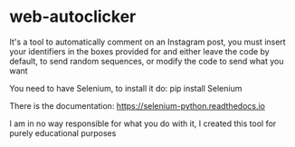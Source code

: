 # web-autoclicker
It's a tool to automatically comment on an Instagram post, you must insert your identifiers in the boxes provided for and either leave the code by default, to send random sequences, or modify the code to send what you want

You need to have Selenium, to install it do:
pip install Selenium

There is the documentation: https://selenium-python.readthedocs.io

I am in no way responsible for what you do with it, I created this tool for purely educational purposes
